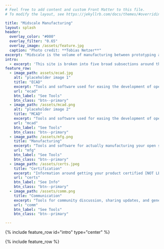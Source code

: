 ```yaml
---
# Feel free to add content and custom Front Matter to this file.
# To modify the layout, see https://jekyllrb.com/docs/themes/#overriding-theme-defaults

title: "Midscale Manufacturing"
layout: splash
header:
  overlay_color: "#000"
  overlay_filter: "0.65"
  overlay_image: /assets/feature.jpg
  caption: "Photo credit: **Tobias Netzer**"
excerpt: "Midscale is the volume of manufacturing between prototyping and mass production. It's the chasm that keeps many projects from becoming a successful enterprise. This site aims to help you cross that chasm."
intro: 
  - excerpt: 'This site is broken into five broad subsections around the tools needed to support the aspects of a midscale, open hardware project: ECAD, MCAD, manufacturing, certification, and communication.'
feature_row:
  - image_path: assets/ecad.jpg
    alt: "placeholder image 1"
    title: "ECAD"
    excerpt: "Tools and software used for easing the development of open source electronic computer-aided design (ECAD)"
    url: "ecad"
    btn_label: "See Tools"
    btn_class: "btn--primary"
  - image_path: /assets/mcad.png
    alt: "placeholder image 2"
    title: "MCAD"
    excerpt: "Tools and software used for easing the development of open source mechanical computer-aided design (MCAD)"
    url: "mcad"
    btn_label: "See Tools"
    btn_class: "btn--primary"
  - image_path: /assets/mfg.png
    title: "Manufacturing"
    excerpt: "Tools and software for actually manufacturing your open source design"
    url: "mfg"
    btn_label: "See Tools"
    btn_class: "btn--primary"
  - image_path: /assets/certs.jpeg
    title: "Certification"
    excerpt: "Information around getting your product certified [NOT LEGAL ADVICE]"
    url: "certs"
    btn_label: "See Info"
    btn_class: "btn--primary"
  - image_path: /assets/comm.png
    title: "Communication"
    excerpt: "Tools for community discussion, sharing updates, and general publication"
    url: "comm"
    btn_label: "See Tools"
    btn_class: "btn--primary"

---
```


{% include feature_row id="intro" type="center" %}

{% include feature_row %}
